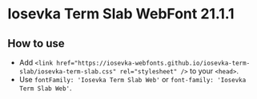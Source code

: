 # Iosevka Term Slab WebFont 21.1.1

## How to use

- Add `<link href="https://iosevka-webfonts.github.io/iosevka-term-slab/iosevka-term-slab.css" rel="stylesheet" />` to your `<head>`.
- Use `fontFamily: 'Iosevka Term Slab Web'` or `font-family: 'Iosevka Term Slab Web'`.
